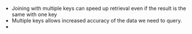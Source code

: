 - Joining with multiple keys can speed up retrieval even if the result is the same with one key
- Multiple keys allows increased accuracy of the data we need to query.
- 